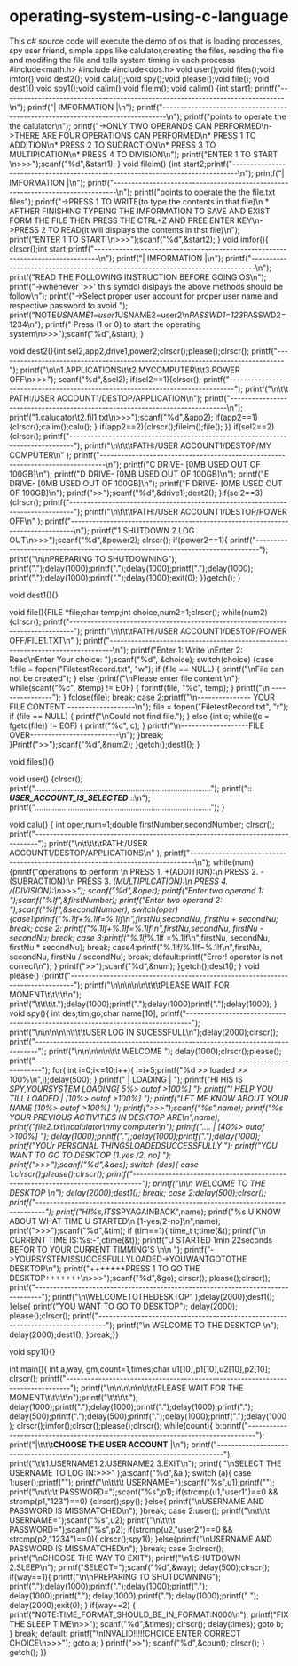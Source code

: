 # operating-system-using-c-language
This c# source code will execute the demo of os that is loading processes, spy user friend, simple apps like calulator,creating the files, reading the file and modifing the file and tells system timing in each processs 
#include<math.h>
#include<time>
#include<dos.h>
void user();void files();void imfor();void dest2();
void calu();void spy();void please();void file();
void dest1();void spy1();void calim();void fileim();
void calim()
{int start1;
printf("-------------------------------------------------------------------------------\n");
printf("|     IMFORMATION                                 |\n");
printf("-------------------------------------------------------------------------------\n");
printf("points to operate the the calulator\n");
printf("->ONLY TWO OPERANDS CAN PERFORMED\n->THERE ARE FOUR OPERATIONS CAN PERFORMED\n* PRESS 1 TO ADDITION\n* PRESS 2 TO SUDRACTION\n* PRESS 3 TO MULTIPICATION\n* PRESS 4 TO DIVISION\n");
printf("ENTER 1 TO START \n>>>");scanf("%d",&start1);
}
void fileim()
{int start2;printf("-------------------------------------------------------------------------------\n");
printf("|     IMFORMATION                                 |\n");
printf("-------------------------------------------------------------------------------\n");
printf("points to operate the the file.txt files");
printf("->PRESS 1 TO WRITE(to type the contents in that file)\n * AFTHER FINISHING TYPEING THE IMFORMATION TO SAVE AND EXIST FORM THE FILE THEN PRESS THE CTRL+Z AND PREE ENTER KEY\n->PRESS 2 TO READ(it will displays the contents in thst file)\n");
printf("ENTER 1 TO START \n>>>");scanf("%d",&start2);
}
void imfor(){
clrscr();int start;printf("-------------------------------------------------------------------------------\n");
printf("|          IMFORMATION                            |\n");
printf("-------------------------------------------------------------------------------\n");
printf("READ THE FOLLOWING INSTRUCTION BEFORE GOING OS\n");
printf("->whenever '>>' this symdol dislpays the above methods should be follow\n”);
printf("->Select proper user account  for proper user name and respective password to avoid ");
printf("NOTE*USNAME1=user1*USNAME2=user2\n*PASSWD1=123*PASSWD2=1234\n");
printf("  Press (1 or 0) to start the operating system\n>>>");scanf("%d",&start);
}

void dest2(){int sel2,app2,drive1,power2;clrscr();please();clrscr();
 printf("--------------------------------------------------------------------------------");
 printf("\n\n1.APPLICATIONS\t\t2.MYCOMPUTER\t\t3.POWER OFF\n>>>"); scanf("%d",&sel2);
 if(sel2==1){clrscr();
 printf("-------------------------------------------------------------------------------");
 printf("\n\t\t  PATH:/USER ACCOUNT1/DESTOP/APPLICATION\n");
 printf("-----------------------------------------------------------------------------\n");
 printf("1.calucator\t2.fil1.txt\n>>>");scanf("%d",&app2);
 if(app2==1)
 {clrscr();calim();calu();
 }
 if(app2==2){clrscr();fileim();file();
 }}
 if(sel2==2)
 {clrscr();
 printf("-------------------------------------------------------------------------------");
 printf("\n\t\t\tPATH:/USER ACCOUNT1/DESTOP/MY COMPUTER\n" );
 printf("-------------------------------------------------------------------------------\n");
 printf("C DRIVE- [0MB USED OUT OF 100GB]\n");
 printf("D DRIVE- [0MB USED OUT OF 100GB]\n");
 printf("E DRIVE- [0MB USED OUT OF 100GB]\n");
 printf("F DRIVE- [0MB USED OUT OF 100GB]\n");
 printf(">>");scanf("%d",&drive1);dest2();
}if(sel2==3)
 {clrscr();
   printf("-------------------------------------------------------------------------------");
   printf("\n\t\t\tPATH:/USER ACCOUNT1/DESTOP/POWER OFF\n" );
   printf("-------------------------------------------------------------------------------\n");
   printf("1.SHUTDOWN  2.LOG OUT\n>>>");scanf("%d",&power2);
   clrscr();
   if(power2==1){
   printf("-------------------------------------------------------------------------------");
   printf("\n\nPREPARING TO SHUTDOWNING");
printf(".");delay(1000);printf(".");delay(1000);printf(".");delay(1000);
printf(".");delay(1000);printf(".");delay(1000);exit(0);
 }}getch();
}

void dest1(){}

void file(){FILE *file;char temp;int choice,num2=1;clrscr();
while(num2){clrscr();
printf("-------------------------------------------------------------------------------");
printf("\n\t\t\tPATH:/USER ACCOUNT1/DESTOP/POWER OFF/FILE1.TXT\n" );
printf("-------------------------------------------------------------------------------\n");
printf("Enter 1: Write \nEnter 2: Read\nEnter Your choice: ");scanf("%d", &choice);
switch(choice) {case 1:file = fopen("FiletestRecord.txt", "w");
if (file == NULL) {
	printf("\nFile can not be created");
} else {printf("\nPlease enter file content \n");
	while(scanf("%c", &temp) != EOF) {
		fprintf(file, "%c", temp); }
	printf("\n ----------------");
}
fclose(file);
	break;
case 2:printf("\n--------------- YOUR FILE CONTENT -------------------\n");
	file = fopen("FiletestRecord.txt", "r");
	if (file == NULL) {
		printf("\nCould not find file.");
	} else {int c;
		while((c = fgetc(file)) != EOF) {	printf("%c", c);
		}
	printf("\n-------------------FILE OVER-------------------------\n");
	}break;
}Printf(">>");scanf("%d",&num2);
}getch();dest1();
}

void files(){}

void user()
{clrscr();
printf("...............................................................................");
printf(":: ***USER_ACCOUNT_IS_SELECTED*** ::\n");
printf("...............................................................................");
}

void calu()
{   int oper,num=1;double firstNumber,secondNumber;
    clrscr();
    printf("-------------------------------------------------------------------------------");
    printf("\n\t\t\t\tPATH:/USER ACCOUNT1/DESTOP/APPLICATIONS\n" );
    printf("-------------------------------------------------------------------------------\n");
    while(num){printf("operations to perform \n PRESS 1. +(ADDITION):\n PRESS 2. -(SUBRACTION):\n PRESS 3. *(MULTIPILCATION):\n PRESS 4. /(DIVISION):\n>>>");
    scanf("%d",&oper);
    printf("Enter two operand 1: ");scanf("%lf",&firstNumber);
    printf("Enter two operand 2: ");scanf("%lf",&secondNumber);
    switch(oper){case1:printf("%.1lf+%.1lf=%.1lf\n",firstNu,secondNu, firstNu + secondNu;
	    break;
	case 2: printf("%.1lf+%.1lf=%.1lf\n",firstNu,secondNu, firstNu -secondNu;
	    break;
	case 3:printf("%.1lf*%.1lf =%.1lf\n",firstNu, secondNu, firstNu * secondNu);
	    break;
	case4:printf("%.1lf/%.1lf=%.1lf\n",firstNu, secondNu, firstNu / secondNu);
	    break;
	default:printf("Error! operator is not correct\n");
    } printf(">>");scanf("%d",&num);
    }getch();dest1();
    }
void please()
{printf("-------------------------------------------------------------------------------");
printf("\n\n\n\n\n\t\t\tPLEASE WAIT FOR MOMENT\t\t\t\t\n");
printf("\t\t\t\t.");delay(1000);printf(".");delay(1000)printf(".");delay(1000);
}
void spy(){
int des,tim,go;char name[10];
printf("-------------------------------------------------------------------------------");
printf("\n\n\n\n\n\t\t\tUSER LOG IN SUCESSFULL\n");delay(2000);clrscr();
printf("-------------------------------------------------------------------------------");
printf("\n\n\n\n\n\t\t                      WELCOME              ");
delay(1000);clrscr();please();
printf("--------------------------------------------------------------------------------");
for( int i=0;i<=10;i++){
i=i+5;printf("%d >> loaded >> 100%\n",i);delay(500);
}
printf("                    |      LOADING     |                 ");
printf("HI HIS IS *SPY,YOURSYSTEM LOADING[ 5%> outof >100%]     ");
printf("I HELP YOU TILL LOADED            | [10%> outof >100%]	  ");
printf("LET ME KNOW ABOUT YOUR NAME   [10%> outof >100%]    ");
printf(">>>");scanf("%s",name);
printf("%s YOUR PREVIOUS ACTIVITIES IN DESKTOP  ARE\n",name);
printf("file2.txt\ncalulator\nmy computer\n");
printf("....                                   | [40%> outof >100%]	        	");
delay(1000);printf(".");delay(1000);printf(".");delay(1000);
printf("YOUr PERSONAL THINGSLOADEDSUCCESSFULLY                                        ");
printf("YOU WANT TO GO TO DESKTOP [1.yes /2. no]                                        ");
printf(">>>");scanf("%d",&des);
switch (des){
case 1:clrscr();please();clrscr();
printf("--------------------------------------------------------------------------------");
printf("\n\n              WELCOME TO THE DESKTOP                            \n");
delay(2000);dest1();
break;
  case 2:delay(500);clrscr();
  printf("--------------------------------------------------------------------------------");
  printf("HI%s,ITS*SPYAGAINBACK",name);
  printf("%s U KNOW ABOUT WHAT TIME U STARTED\n [1-yes/2-no]\n",name);
  printf(">>>");scanf("%d",&tim);
  if (tim==1){
  time_t t;time(&t);
  printf("\n CURRENT TIME IS:%s:-",ctime(&t));
  printf("U STARTED 1min 22seconds BEFOR TO YOUR CURRENT TIMMING'S \n\n ");
  printf("->YOURSYSTEMISSUCCESFULLYLOADED->YOUWANTGOTOTHE DESKTOP\n");
  printf("+++++++PRESS 1 TO GO THE DESKTOP+++++++\n>>>");scanf("%d",&go);
  clrscr(); please();clrscr();
  printf("--------------------------------------------------------------------------------");
  printf("\n\WELCOMETOTHEDESKTOP” );delay(2000);dest1();
  }else{
   printf("YOU WANT TO GO TO DESKTOP");
   delay(2000); please();clrscr();
   printf("--------------------------------------------------------------------------------");
   printf("\n  WELCOME TO THE DESKTOP                            \n");
   delay(2000);dest1();
  }break;}}

 void spy1(){}

int main(){
int a,way, gm,count=1,times;char u1[10],p1[10],u2[10],p2[10];
clrscr();
printf("-------------------------------------------------------------------------------");
printf("\n\n\n\n\n\t\t\tPLEASE WAIT FOR THE MOMENT\t\t\t\t\n");printf("\t\t\t\t.");
delay(1000);printf(".");delay(1000);printf(".");delay(1000);printf(".");
delay(500);printf(".");delay(500);printf(".");delay(1000);printf(".");delay(1000);
clrscr();imfor();clrscr();please();clrscr();
while(count){
b:printf("--------------------------------------------------------------------------------");
printf("|\t\t\t**CHOOSE THE USER ACCOUNT**                           |\n");
printf("--------------------------------------------------------------------------------");
printf("\t\t1.USERNAME1           2.USERNAME2         3.EXIT\n");
printf( "\nSELECT THE USERNAME TO LOG IN:>>>" );a:scanf("%d",&a );
switch (a){
case 1:user();printf("");
printf("\n\t\t\t      USERNAME=");scanf("%s",u1);printf("");
printf("\n\t\t\t      PASSWORD=");scanf("%s",p1);
if(strcmp(u1,"user1")==0 && strcmp(p1,"123")==0)
{clrscr();spy();
}else{
printf("\nUSERNAME AND PASSWORD IS MISSMATCHED\n");
}break;
case 2:user();
printf("\n\t\t\t      USERNAME=");scanf("%s",u2);
printf("\n\t\t\t      PASSWORD=");scanf("%s",p2);
if(strcmp(u2,"user2")==0 && strcmp(p2,"1234")==0){
clrscr();spy1();
}else{printf("\nUSERNAME AND PASSWORD IS MISSMATCHED\n");
}break;
case 3:clrscr();
printf("\nCHOOSE THE WAY TO EXIT");
printf("\n1.SHUTDOWN          2.SLEEP\n");
printf("SELECT=");scanf("%d",&way);
delay(500);clrscr();
if(way==1){
printf("\n\nPREPARING TO SHUTDOWNING");
printf(".");delay(1000);printf(".");delay(1000);printf(".");
delay(1000);printf(".");
delay(1000);printf(".");
delay(1000);printf("  ");
delay(2000);exit(0);
}
if(way==2)
{
printf("NOTE:TIME_FORMAT_SHOULD_BE_IN_FORMAT:N000\n");
printf("FIX THE SLEEP TIME\n>>");
scanf("%d",&times);
clrscr();
delay(times);
goto b;
}
break;
default:
printf("\nINVALID!!!!!CHOICE ENTER CORRECT CHOICE\n>>>");
goto a;
}
printf(">>");
scanf("%d",&count);
clrscr();
}
getch();
}}
